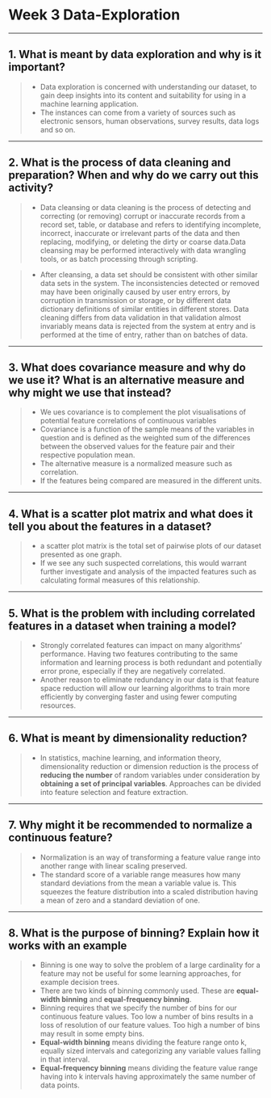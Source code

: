 ﻿# Week 3 Data-Exploration
--- 

## 1.	What is meant by data exploration and why is it important?
>* Data exploration is concerned with understanding our dataset, to gain deep insights into its content and suitability for using in a machine learning application.
>* The instances can come from a variety of sources such as electronic sensors, human observations, survey results, data logs and so on. 

--- 

## 2.	What is the process of data cleaning and preparation? When and why do we carry out this activity?
>* Data cleansing or data cleaning is the process of detecting and correcting (or removing) corrupt or inaccurate records from a record set, table, or database and refers to identifying incomplete, incorrect, inaccurate or irrelevant parts of the data and then replacing, modifying, or deleting the dirty or coarse data.Data cleansing may be performed interactively with data wrangling tools, or as batch processing through scripting.

>* After cleansing, a data set should be consistent with other similar data sets in the system. The inconsistencies detected or removed may have been originally caused by user entry errors, by corruption in transmission or storage, or by different data dictionary definitions of similar entities in different stores. Data cleaning differs from data validation in that validation almost invariably means data is rejected from the system at entry and is performed at the time of entry, rather than on batches of data.

--- 
## 3.	What does covariance measure and why do we use it? What is an alternative measure and why might we use that instead?
>* We ues covariance is to complement the plot visualisations of potential feature correlations of continuous variables
>* Covariance is a function of the sample means of the variables in question and is defined as the weighted sum of the differences between the observed values for the feature pair and their respective population mean. 
>* The alternative measure is a normalized measure such as correlation.
>* If the features being compared are measured in the different units.

--- 

## 4.	What is a scatter plot matrix and what does it tell you about the features in a dataset?
>* a scatter plot matrix is the total set of pairwise plots of our dataset presented as one graph.
>* If we see any such suspected correlations, this would warrant further investigate and analysis of the impacted features such as calculating formal measures of this relationship.

--- 

## 5.	What is the problem with including correlated features in a dataset when training a model?
>* Strongly correlated features can impact on many algorithms’ performance. Having two features contributing to the same information and learning process is both redundant and potentially error prone, especially if they are negatively correlated.
>* Another reason to eliminate redundancy in our data is that feature space reduction will allow our learning algorithms to train more efficiently by converging faster and using fewer computing resources.

--- 

## 6.	What is meant by dimensionality reduction?
>* In statistics, machine learning, and information theory, dimensionality reduction or dimension reduction is the process of **reducing the number** of random variables under consideration by **obtaining a set of principal variables**. Approaches can be divided into feature selection and feature extraction.

--- 

## 7.	Why might it be recommended to normalize a continuous feature?
>* Normalization is an way of transforming a feature value range into another range with linear scaling preserved.
>* The standard score of a variable range measures how many standard deviations from the mean a variable value is. This squeezes the feature distribution into a scaled distribution having a mean of zero and a standard deviation of one.

--- 

## 8.	What is the purpose of binning? Explain how it works with an example
>* Binning is one way to solve the problem of a large cardinality for a feature may not be useful for some learning approaches, for example decision trees.
>* There are two kinds of binning commonly used. These are **equal-width binning** and **equal-frequency binning**.
>* Binning requires that we specify the number of bins for our continuous feature values. Too low a number of bins results in a loss of resolution of our feature values. Too high a number of bins may result in some empty bins. 
>* **Equal-width binning** means dividing the feature range onto k, equally sized intervals and categorizing any variable values falling in that interval. 
>* **Equal-frequency binning** means dividing the feature value range having into k intervals having approximately the same number of data points.

